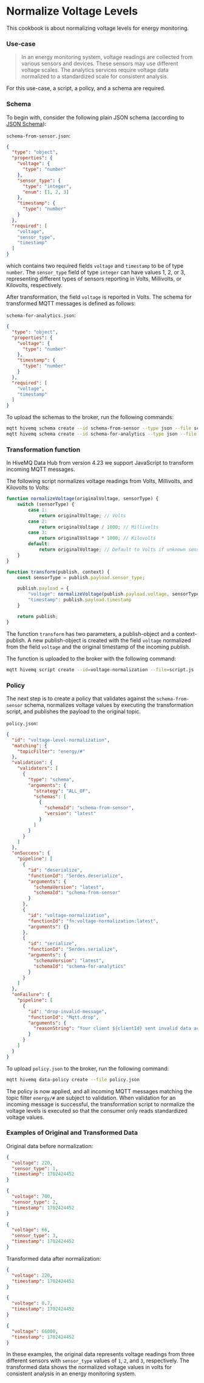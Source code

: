 # Normalize Voltage Levels
This cookbook is about normalizing voltage levels for energy monitoring.

### Use-case
> In an energy monitoring system, voltage readings are collected from various sensors and devices. These sensors may use different voltage scales. The analytics services require voltage data normalized to a standardized scale for consistent analysis.

For this use-case, a script, a policy, and a schema are required.

### Schema

To begin with, consider the following plain JSON schema (according to [JSON Schema](https://json-schema.org/)):

`schema-from-sensor.json`:
```json
{
  "type": "object",
  "properties": {
    "voltage": {
      "type": "number"
    },
    "sensor_type": {
      "type": "integer",
      "enum": [1, 2, 3]
    },
    "timestamp": {
      "type": "number"
    }
  },
  "required": [
    "voltage",
    "sensor_type",
    "timestamp"
  ]
}
```
which contains two required fields `voltage` and `timestamp` to be of type `number`. The `sensor_type` field of type `integer` can have values 1, 2, or 3, representing different types of sensors reporting in Volts, Millivolts, or Kilovolts, respectively.

After transformation, the field `voltage` is reported in Volts. The schema for transformed MQTT messages is defined as follows:

`schema-for-analytics.json`:
```json
{
  "type": "object",
  "properties": {
    "voltage": {
      "type": "number"
    },
    "timestamp": {
      "type": "number"
    }
  },
  "required": [
    "voltage",
    "timestamp"
  ]
}
```

To upload the schemas to the broker, run the following commands:

```bash
mqtt hivemq schema create --id schema-from-sensor --type json --file schema-from-sensor.json
mqtt hivemq schema create --id schema-for-analytics --type json --file schema-for-analytics.json
```

### Transformation function
In HiveMQ Data Hub from version 4.23 we support JavaScript to transform incoming MQTT
messages.

The following script normalizes voltage readings from Volts, Millivolts, and Kilovolts to Volts:

```javascript
function normalizeVoltage(originalVoltage, sensorType) {
    switch (sensorType) {
        case 1:
            return originalVoltage; // Volts
        case 2:
            return originalVoltage / 1000; // Millivolts
        case 3:
            return originalVoltage * 1000; // Kilovolts
        default:
            return originalVoltage; // Default to Volts if unknown sensor type
    }
}

function transform(publish, context) {
    const sensorType = publish.payload.sensor_type;

    publish.payload = {
        "voltage": normalizeVoltage(publish.payload.voltage, sensorType),
        "timestamp": publish.payload.timestamp
    }

    return publish;
}
```
The function `transform` has two parameters, a publish-object and a context-publish. A new publish-object is created
with the field `voltage` normalized from the field `voltage` and the original timestamp of the incoming publish.

The function is uploaded to the broker with the following command:

```basH
mqtt hivemq script create --id=voltage-normalization --file=script.js --type=transformation
```

### Policy
The next step is to create a policy that validates against the `schema-from-sensor` schema, normalizes voltage values by executing
the transformation script, and publishes the payload to the original topic.

`policy.json`:
```json
{
  "id": "voltage-level-normalization",
  "matching": {
    "topicFilter": "energy/#"
  },
  "validation": {
    "validators": [
      {
        "type": "schema",
        "arguments": {
          "strategy": "ALL_OF",
          "schemas": [
            {
              "schemaId": "schema-from-sensor",
              "version": "latest"
            }
          ]
        }
      }
    ]
  },
  "onSuccess": {
    "pipeline": [
      {
        "id": "deserialize",
        "functionId": "Serdes.deserialize",
        "arguments": {
          "schemaVersion": "latest",
          "schemaId": "schema-from-sensor"
        }
      },
      {
        "id": "voltage-normalization",
        "functionId": "fn:voltage-normalization:latest",
        "arguments": {}
      },
      {
        "id": "serialize",
        "functionId": "Serdes.serialize",
        "arguments": {
          "schemaVersion": "latest",
          "schemaId": "schema-for-analytics"
        }
      }
    ]
  },
  "onFailure": {
    "pipeline": [
      {
        "id": "drop-invalid-message",
        "functionId": "Mqtt.drop",
        "arguments": {
          "reasonString": "Your client ${clientId} sent invalid data according to the schema: ${validationResult}."
        }
      }
    ]
  }
}
```

To upload `policy.json` to the broker, run the following command:

```bash
mqtt hivemq data-policy create --file policy.json
```

The policy is now applied, and all incoming MQTT messages matching the topic filter `energy/#` are subject to validation. When validation for an incoming message is successful, the transformation script to normalize the voltage levels is executed so that the consumer only reads standardized voltage values.


### Examples of Original and Transformed Data
Original data before normalization:
```json
{
  "voltage": 220,
  "sensor_type": 1,
  "timestamp": 1702424452
}
```
```json
{
  "voltage": 700,
  "sensor_type": 2,
  "timestamp": 1702424452
}
```
```json
{
  "voltage": 66,
  "sensor_type": 3,
  "timestamp": 1702424452
}
```

Transformed data after normalization:
```json
{
  "voltage": 220,
  "timestamp": 1702424452
}
```
```json
{
  "voltage": 0.7,
  "timestamp": 1702424452
}
```
```json
{
  "voltage": 66000,
  "timestamp": 1702424452
}
```
In these examples, the original data represents voltage readings from three different sensors with `sensor_type` values of `1`, `2`, and `3`, respectively. The transformed data shows the normalized voltage values in volts for consistent analysis in an energy monitoring system.